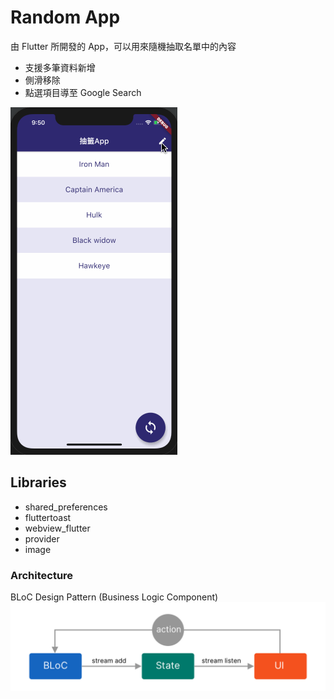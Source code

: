  # Random App

由 Flutter 所開發的 App，可以用來隨機抽取名單中的內容

- 支援多筆資料新增
- 側滑移除
- 點選項目導至 Google Search

![demo](https://github.com/dev-weiqi/RandomApp/blob/master/demo.gif)

## Libraries
- shared_preferences
- fluttertoast
- webview_flutter
- provider
- image

### Architecture
BLoC Design Pattern (Business Logic Component)  
![architecture](https://github.com/dev-weiqi/RandomApp/blob/master/bloc.png)
